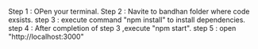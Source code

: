 
Step 1 : OPen your terminal.
Step 2 : Navite to bandhan folder where code exsists.
step 3 : execute command "npm install" to install dependencies.
step 4 : After completion of step 3 ,execute "npm start".
step 5 : open "http://localhost:3000"